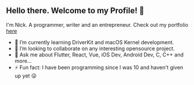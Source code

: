 ## Hello there. Welcome to my Profile! 👋 

I'm Nick. A programmer, writer and an entrepreneur. Check out my portfolio [here](https://portfolio.nicksuniversum.com)

- 🌱 I’m currently learning DriverKit and macOS Kernel development.
- 👯 I’m looking to collaborate on any interesting opensource project.
- 💬 Ask me about Flutter, React, Vue, iOS Dev, Android Dev, C, C++ and more...
- ⚡ Fun fact: I have been programming since I was 10 and haven't given up yet 😜

